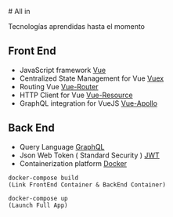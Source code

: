 # All in 

Tecnologías aprendidas hasta el momento

## Front End

* JavaScript framework [Vue](https://github.com/vuejs/vue)
* Centralized State Management for Vue [Vuex](https://github.com/vuejs/vuex)
* Routing Vue [Vue-Router](https://github.com/vuejs/vue-router)
* HTTP Client for Vue [Vue-Resource](https://github.com/pagekit/vue-resource)
* GraphQL integration for VueJS [Vue-Apollo](https://github.com/Akryum/vue-apollo)


## Back End

* Query Language [GraphQL](https://github.com/facebook/graphql)
* Json Web Token ( Standard Security ) [JWT](https://github.com/auth0/node-jsonwebtoken)
* Containerization platform [Docker](https://www.docker.com/)


```
docker-compose build 
(Link FrontEnd Container & BackEnd Container)
```

```
docker-compose up
(Launch Full App)
```